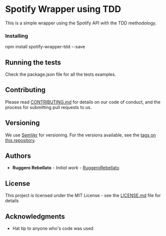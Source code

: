 # Spotify Wrapper using TDD

This is a simple wrapper using the Spotify API with the TDD methodology.

### Installing

npm install spotify-wrapper-tdd --save

## Running the tests

Check the package.json file for all the tests examples.

## Contributing

Please read [CONTRIBUTING.md](https://gist.github.com/PurpleBooth/b24679402957c63ec426) for details on our code of conduct, and the process for submitting pull requests to us.

## Versioning

We use [SemVer](http://semver.org/) for versioning. For the versions available, see the [tags on this repository](https://github.com/your/project/tags).

## Authors

* **Ruggero Rebellato** - *Initial work* - [RuggeroRebellato](https://github.com/RuggeroRebellato)


## License

This project is licensed under the MIT License - see the [LICENSE.md](LICENSE.md) file for details

## Acknowledgments

* Hat tip to anyone who's code was used
